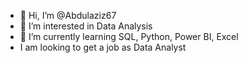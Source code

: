 - 👋 Hi, I’m @Abdulaziz67
- 👀 I’m interested in Data Analysis
- 🌱 I’m currently learning SQL, Python, Power BI, Excel
- I am looking to get a job as Data Analyst

<!---
Abdulaziz67/Abdulaziz67 is a ✨ special ✨ repository because its `README.md` (this file) appears on your GitHub profile.
You can click the Preview link to take a look at your changes.
--->
